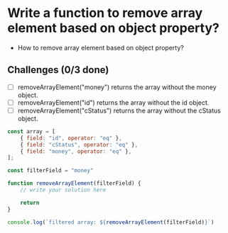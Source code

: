 # Write a function to remove array element based on object property?

- How to remove array element based on object property?

## Challenges (0/3 done)

- [ ] removeArrayElement("money") returns the array without the money object.
- [ ] removeArrayElement("id") returns the array without the id object.
- [ ] removeArrayElement("cStatus") returns the array without the cStatus object.

```js
const array = [
    { field: "id", operator: "eq" },
    { field: "cStatus", operator: "eq" },
    { field: "money", operator: "eq" },
];

const filterField = "money"

function removeArrayElement(filterField) {
    // write your solution here

    return
}

console.log(`filtered array: ${removeArrayElement(filterField)}`)
```
